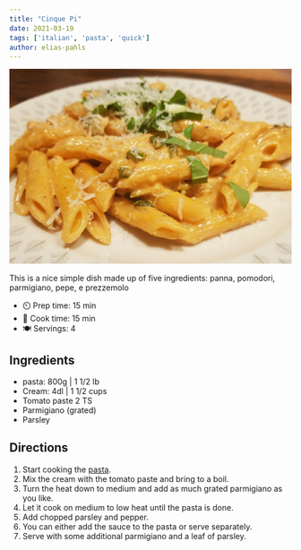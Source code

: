```yaml
---
title: "Cinque Pi"
date: 2021-03-19
tags: ['italian', 'pasta', 'quick']
author: elias-pahls
---
```


![Cinque Pi](/recipes/pix/cinque-pi.webp)

This is a nice simple dish made up of five ingredients: panna, pomodori, parmigiano, pepe, e prezzemolo

- ⏲️ Prep time: 15 min
- 🍳 Cook time: 15 min
- 🍽️ Servings: 4

## Ingredients

- pasta: 800g | 1 1/2 lb
- Cream: 4dl | 1 1/2 cups
- Tomato paste 2 TS
- Parmigiano (grated)
- Parsley

## Directions

1. Start cooking the [pasta](/recipes/pasta).
2. Mix the cream with the tomato paste and bring to a boil.
3. Turn the heat down to medium and add as much grated parmigiano as you like.
4. Let it cook on medium to low heat until the pasta is done.
5. Add chopped parsley and pepper.
6. You can either add the sauce to the pasta or serve separately.
7. Serve with some additional parmigiano and a leaf of parsley.

